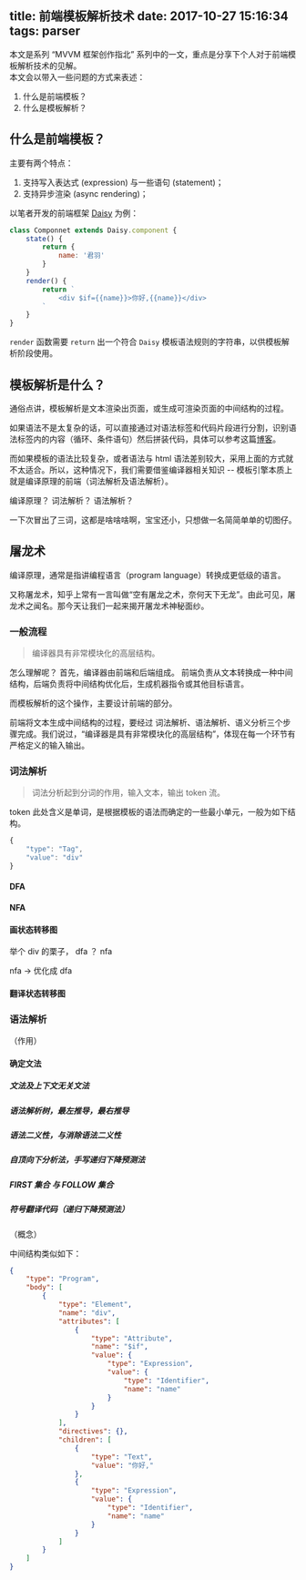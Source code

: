 title: 前端模板解析技术
date: 2017-10-27 15:16:34
tags: parser
---

本文是系列 “MVVM 框架创作指北” 系列中的一文，重点是分享下个人对于前端模板解析技术的见解。  
本文会以带入一些问题的方式来表述：
1. 什么是前端模板？
1. 什么是模板解析？


## 什么是前端模板？
主要有两个特点：
1. 支持写入表达式 (expression) 与一些语句 (statement)；
2. 支持异步渲染 (async rendering)；

以笔者开发的前端框架 [Daisy](https://github.com/daisyjs/daisy.js) 为例：
```js
class Componnet extends Daisy.component {
    state() {
        return {
            name: '君羽'
        }
    }
    render() {
        return `
            <div $if={{name}}>你好,{{name}}</div>
        `
    }
}
```

`render` 函数需要 `return` 出一个符合 `Daisy` 模板语法规则的字符串，以供模板解析阶段使用。


## 模板解析是什么？
通俗点讲，模板解析是文本渲染出页面，或生成可渲染页面的中间结构的过程。  

如果语法不是太复杂的话，可以直接通过对语法标签和代码片段进行分割，识别语法标签内的内容（循环、条件语句）然后拼装代码，具体可以参考这篇[博客](http://www.cnblogs.com/hustskyking/p/principle-of-javascript-template.html)。   

而如果模板的语法比较复杂，或者语法与 html 语法差别较大，采用上面的方式就不太适合。所以，这种情况下，我们需要借鉴编译器相关知识 -- 模板引擎本质上就是编译原理的前端（词法解析及语法解析）。

编译原理？ 词法解析？ 语法解析？ 

一下次冒出了三词，这都是啥啥啥啊，宝宝还小，只想做一名简简单单的切图仔。

## 屠龙术
编译原理，通常是指讲编程语言（program language）转换成更低级的语言。

又称屠龙术，知乎上常有一言叫做“空有屠龙之术，奈何天下无龙”。由此可见，屠龙术之闻名。那今天让我们一起来揭开屠龙术神秘面纱。

### 一般流程
> 编译器具有非常模块化的高层结构。

怎么理解呢？
首先，编译器由前端和后端组成。
前端负责从文本转换成一种中间结构，后端负责将中间结构优化后，生成机器指令或其他目标语言。

而模板解析的这个操作，主要设计前端的部分。

前端将文本生成中间结构的过程，要经过 词法解析、语法解析、语义分析三个步骤完成。我们说过，“编译器是具有非常模块化的高层结构”，体现在每一个环节有严格定义的输入输出。

### 词法解析
> 词法分析起到分词的作用，输入文本，输出 token 流。

token 此处含义是单词，是根据模板的语法而确定的一些最小单元，一般为如下结构。
```js
{
    "type": "Tag",
    "value": "div"
}
```
#### DFA
#### NFA
#### 画状态转移图
举个 div 的栗子，
dfa ？ nfa

nfa -> 优化成 dfa

#### 翻译状态转移图

### 语法解析
（作用）
#### 确定文法
##### 文法及上下文无关文法
##### 语法解析树，最左推导，最右推导
##### 语法二义性，与消除语法二义性
##### 自顶向下分析法，手写递归下降预测法
##### FIRST 集合 与 FOLLOW 集合
##### 符号翻译代码（递归下降预测法）
（概念）

中间结构类似如下：
```json 
{
    "type": "Program",
    "body": [
        {
            "type": "Element",
            "name": "div",
            "attributes": [
                {
                    "type": "Attribute",
                    "name": "$if",
                    "value": {
                        "type": "Expression",
                        "value": {
                            "type": "Identifier",
                            "name": "name"
                        }
                    }
                }
            ],
            "directives": {},
            "children": [
                {
                    "type": "Text",
                    "value": "你好,"
                },
                {
                    "type": "Expression",
                    "value": {
                        "type": "Identifier",
                        "name": "name"
                    }
                }
            ]
        }
    ]
}
```